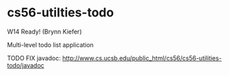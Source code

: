 cs56-utilties-todo
==================

W14 Ready! (Brynn Kiefer)

Multi-level todo list application

TODO FIX javadoc: http://www.cs.ucsb.edu/public_html/cs56/cs56-utilities-todo/javadoc